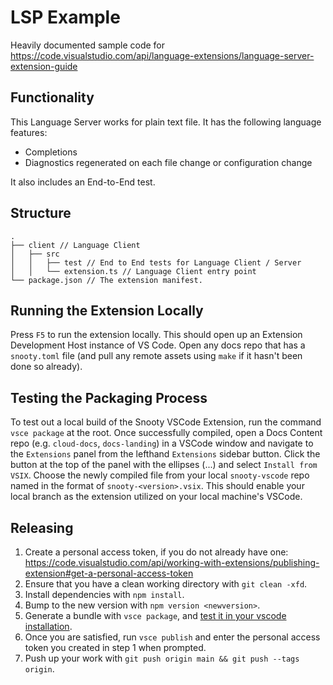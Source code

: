 # LSP Example

Heavily documented sample code for https://code.visualstudio.com/api/language-extensions/language-server-extension-guide

## Functionality

This Language Server works for plain text file. It has the following language features:

- Completions
- Diagnostics regenerated on each file change or configuration change

It also includes an End-to-End test.

## Structure

```
.
├── client // Language Client
│   ├── src
│   │   ├── test // End to End tests for Language Client / Server
│   │   └── extension.ts // Language Client entry point
└── package.json // The extension manifest.
```

## Running the Extension Locally

Press `F5` to run the extension locally. This should open up an Extension Development Host instance of VS Code. Open any docs repo that has a `snooty.toml` file (and pull any remote assets using `make` if it hasn't been done so already).


## Testing the Packaging Process

To test out a local build of the Snooty VSCode Extension, run the command `vsce package` at the root. Once successfully compiled, open a Docs Content repo (e.g. `cloud-docs`, `docs-landing`) in a VSCode window and navigate to the `Extensions` panel from the lefthand `Extensions` sidebar button. Click the button at the top of the panel with the ellipses (...) and select `Install from VSIX`. Choose the newly compiled file from your local `snooty-vscode` repo named in the format of `snooty-<version>.vsix`. This should enable your local branch as the extension utilized on your local machine's VSCode.

## Releasing

1. Create a personal access token, if you do not already have one: https://code.visualstudio.com/api/working-with-extensions/publishing-extension#get-a-personal-access-token
2. Ensure that you have a clean working directory with `git clean -xfd`.
3. Install dependencies with `npm install`.
4. Bump to the new version with `npm version <newversion>`.
5. Generate a bundle with `vsce package`, and [test it in your vscode installation](#how-to-run-locally-in-development).
6. Once you are satisfied, run `vsce publish` and enter the personal access token you created in step 1 when prompted.
7. Push up your work with `git push origin main && git push --tags origin`.

